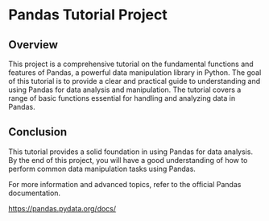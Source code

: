 # Pandas Tutorial Project

## Overview

This project is a comprehensive tutorial on the fundamental functions and features of Pandas, a powerful data manipulation library in Python. 
The goal of this tutorial is to provide a clear and practical guide to understanding and using Pandas for data analysis and manipulation. The tutorial covers a range of basic functions essential for handling and analyzing data in Pandas.

## Conclusion
This tutorial provides a solid foundation in using Pandas for data analysis. By the end of this project, you will have a good understanding of how to perform common data manipulation tasks using Pandas.

For more information and advanced topics, refer to the official Pandas documentation.

https://pandas.pydata.org/docs/

